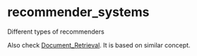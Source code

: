 # recommender_systems
Different types of recommenders

Also check [Document_Retrieval](https://github.com/ethicalrushi/document_retrieval).
It is based on similar concept.
